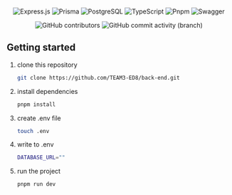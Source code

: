 <div align="center">

<br>

![Express.js](https://img.shields.io/badge/express.js-%23404d59.svg?style=for-the-badge&logo=express&logoColor=%2361DAFB)
![Prisma](https://img.shields.io/badge/Prisma-3982CE?style=for-the-badge&logo=Prisma&logoColor=white)
![PostgreSQL](https://img.shields.io/badge/PostgreSQL-316192?style=for-the-badge&logo=postgresql&logoColor=white)
![TypeScript](https://img.shields.io/badge/typescript-%23007ACC.svg?style=for-the-badge&logo=typescript&logoColor=white)
![Pnpm](https://img.shields.io/badge/pnpm-yellow?style=for-the-badge&logo=pnpm&logoColor=white)
![Swagger](https://img.shields.io/badge/Swagger-85EA2D?style=for-the-badge&logo=Swagger&logoColor=white)

![GitHub contributors](https://img.shields.io/github/contributors/kacubillos/devathon-backend)
![GitHub commit activity (branch)](https://img.shields.io/github/commit-activity/w/kacubillos/devathon-backend/develop)

</div>

## Getting started

1. clone this repository

   ```sh
   git clone https://github.com/TEAM3-ED8/back-end.git
   ```

2. install dependencies

   ```bash
   pnpm install
   ```

3. create .env file

   ```bash
   touch .env
   ```

4. write to .env

   ```bash
   DATABASE_URL=""
   ```

5. run the project
   ```bash
   pnpm run dev
   ```
